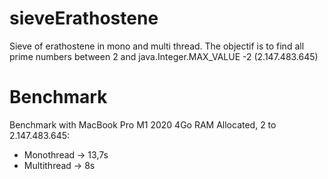 # sieveErathostene
 Sieve of erathostene in mono and multi thread.
 The objectif is to find all prime numbers between 2 and
 java.Integer.MAX_VALUE -2 (2.147.483.645)

# Benchmark
Benchmark with MacBook Pro M1 2020 4Go RAM Allocated, 2 to 2.147.483.645:
* Monothread -> 13,7s
* Multithread -> 8s
